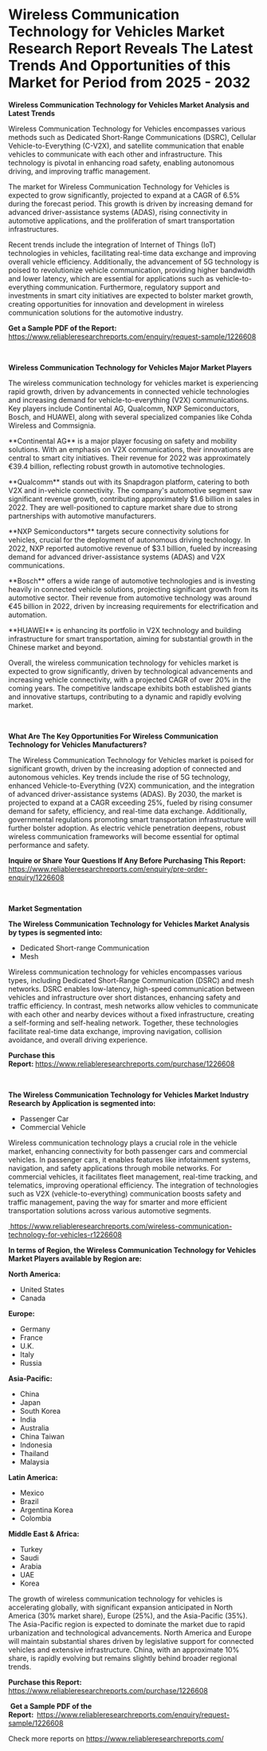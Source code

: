 <p><h1>Wireless Communication Technology for Vehicles Market Research Report Reveals The Latest Trends And Opportunities of this Market for Period from 2025 - 2032</h1></p><p><strong>Wireless Communication Technology for Vehicles Market Analysis and Latest Trends</strong></p>
<p><p>Wireless Communication Technology for Vehicles encompasses various methods such as Dedicated Short-Range Communications (DSRC), Cellular Vehicle-to-Everything (C-V2X), and satellite communication that enable vehicles to communicate with each other and infrastructure. This technology is pivotal in enhancing road safety, enabling autonomous driving, and improving traffic management.</p><p>The market for Wireless Communication Technology for Vehicles is expected to grow significantly, projected to expand at a CAGR of 6.5% during the forecast period. This growth is driven by increasing demand for advanced driver-assistance systems (ADAS), rising connectivity in automotive applications, and the proliferation of smart transportation infrastructures.</p><p>Recent trends include the integration of Internet of Things (IoT) technologies in vehicles, facilitating real-time data exchange and improving overall vehicle efficiency. Additionally, the advancement of 5G technology is poised to revolutionize vehicle communication, providing higher bandwidth and lower latency, which are essential for applications such as vehicle-to-everything communication. Furthermore, regulatory support and investments in smart city initiatives are expected to bolster market growth, creating opportunities for innovation and development in wireless communication solutions for the automotive industry.</p></p>
<p><strong>Get a Sample PDF of the Report:&nbsp;</strong> <a href="https://www.reliableresearchreports.com/enquiry/request-sample/1226608?utm_campaign=2205&utm_medium=2&utm_source=Github&utm_content=ia&utm_term=15022025&utm_id=wireless-communication-technology-for-vehicles">https://www.reliableresearchreports.com/enquiry/request-sample/1226608</a></p>
<p>&nbsp;</p>
<p><strong>Wireless Communication Technology for Vehicles Major Market Players</strong></p>
<p><p>The wireless communication technology for vehicles market is experiencing rapid growth, driven by advancements in connected vehicle technologies and increasing demand for vehicle-to-everything (V2X) communications. Key players include Continental AG, Qualcomm, NXP Semiconductors, Bosch, and HUAWEI, along with several specialized companies like Cohda Wireless and Commsignia.</p><p>**Continental AG** is a major player focusing on safety and mobility solutions. With an emphasis on V2X communications, their innovations are central to smart city initiatives. Their revenue for 2022 was approximately €39.4 billion, reflecting robust growth in automotive technologies.</p><p>**Qualcomm** stands out with its Snapdragon platform, catering to both V2X and in-vehicle connectivity. The company's automotive segment saw significant revenue growth, contributing approximately $1.6 billion in sales in 2022. They are well-positioned to capture market share due to strong partnerships with automotive manufacturers.</p><p>**NXP Semiconductors** targets secure connectivity solutions for vehicles, crucial for the deployment of autonomous driving technology. In 2022, NXP reported automotive revenue of $3.1 billion, fueled by increasing demand for advanced driver-assistance systems (ADAS) and V2X communications.</p><p>**Bosch** offers a wide range of automotive technologies and is investing heavily in connected vehicle solutions, projecting significant growth from its automotive sector. Their revenue from automotive technology was around €45 billion in 2022, driven by increasing requirements for electrification and automation.</p><p>**HUAWEI** is enhancing its portfolio in V2X technology and building infrastructure for smart transportation, aiming for substantial growth in the Chinese market and beyond.</p><p>Overall, the wireless communication technology for vehicles market is expected to grow significantly, driven by technological advancements and increasing vehicle connectivity, with a projected CAGR of over 20% in the coming years. The competitive landscape exhibits both established giants and innovative startups, contributing to a dynamic and rapidly evolving market.</p></p>
<p>&nbsp;</p>
<p><strong>What Are The Key Opportunities For Wireless Communication Technology for Vehicles Manufacturers?</strong></p>
<p><p>The Wireless Communication Technology for Vehicles market is poised for significant growth, driven by the increasing adoption of connected and autonomous vehicles. Key trends include the rise of 5G technology, enhanced Vehicle-to-Everything (V2X) communication, and the integration of advanced driver-assistance systems (ADAS). By 2030, the market is projected to expand at a CAGR exceeding 25%, fueled by rising consumer demand for safety, efficiency, and real-time data exchange. Additionally, governmental regulations promoting smart transportation infrastructure will further bolster adoption. As electric vehicle penetration deepens, robust wireless communication frameworks will become essential for optimal performance and safety.</p></p>
<p><strong>Inquire or Share Your Questions If Any Before Purchasing This Report:</strong> <a href="https://www.reliableresearchreports.com/enquiry/pre-order-enquiry/1226608?utm_campaign=2205&utm_medium=2&utm_source=Github&utm_content=ia&utm_term=15022025&utm_id=wireless-communication-technology-for-vehicles">https://www.reliableresearchreports.com/enquiry/pre-order-enquiry/1226608</a></p>
<p>&nbsp;</p>
<p><strong>Market Segmentation</strong></p>
<p><strong>The Wireless Communication Technology for Vehicles Market Analysis by types is segmented into:</strong></p>
<p><ul><li>Dedicated Short-range Communication</li><li>Mesh</li></ul></p>
<p><p>Wireless communication technology for vehicles encompasses various types, including Dedicated Short-Range Communication (DSRC) and mesh networks. DSRC enables low-latency, high-speed communication between vehicles and infrastructure over short distances, enhancing safety and traffic efficiency. In contrast, mesh networks allow vehicles to communicate with each other and nearby devices without a fixed infrastructure, creating a self-forming and self-healing network. Together, these technologies facilitate real-time data exchange, improving navigation, collision avoidance, and overall driving experience.</p></p>
<p><strong>Purchase this Report:&nbsp;</strong><a href="https://www.reliableresearchreports.com/purchase/1226608?utm_campaign=2205&utm_medium=2&utm_source=Github&utm_content=ia&utm_term=15022025&utm_id=wireless-communication-technology-for-vehicles">https://www.reliableresearchreports.com/purchase/1226608</a></p>
<p>&nbsp;</p>
<p><strong>The Wireless Communication Technology for Vehicles Market Industry Research by Application is segmented into:</strong></p>
<p><ul><li>Passenger Car</li><li>Commercial Vehicle</li></ul></p>
<p><p>Wireless communication technology plays a crucial role in the vehicle market, enhancing connectivity for both passenger cars and commercial vehicles. In passenger cars, it enables features like infotainment systems, navigation, and safety applications through mobile networks. For commercial vehicles, it facilitates fleet management, real-time tracking, and telematics, improving operational efficiency. The integration of technologies such as V2X (vehicle-to-everything) communication boosts safety and traffic management, paving the way for smarter and more efficient transportation solutions across various automotive segments.</p></p>
<p><a href="https://www.reliableresearchreports.com/wireless-communication-technology-for-vehicles-r1226608?utm_campaign=2205&utm_medium=2&utm_source=Github&utm_content=ia&utm_term=15022025&utm_id=wireless-communication-technology-for-vehicles">&nbsp;https://www.reliableresearchreports.com/wireless-communication-technology-for-vehicles-r1226608</a></p>
<p><strong>In terms of Region, the Wireless Communication Technology for Vehicles Market Players available by Region are:</strong></p>
<p>
    <p> <strong> North America: </strong>
        <ul>
            <li>United States</li>
            <li>Canada</li>
        </ul>
        </p> 
    <p> <strong> Europe: </strong>
        <ul>
            <li>Germany</li>
            <li>France</li>
            <li>U.K.</li>
            <li>Italy</li>
            <li>Russia</li>
        </ul>
        </p> 
    <p> <strong> Asia-Pacific: </strong>
        <ul>
            <li>China</li>
            <li>Japan</li>
            <li>South Korea</li>
            <li>India</li>
            <li>Australia</li>
            <li>China Taiwan</li>
            <li>Indonesia</li>
            <li>Thailand</li>
            <li>Malaysia</li>
        </ul>
        </p> 
    <p> <strong> Latin America: </strong>
        <ul>
            <li>Mexico</li>
            <li>Brazil</li>
            <li>Argentina Korea</li>
            <li>Colombia</li>
        </ul>
        </p> 
    <p> <strong> Middle East & Africa: </strong>
        <ul>
            <li>Turkey</li>
            <li>Saudi</li>
            <li>Arabia</li>
            <li>UAE</li>
            <li>Korea</li>
        </ul>
    </p>
    </p>
<p><p>The growth of wireless communication technology for vehicles is accelerating globally, with significant expansion anticipated in North America (30% market share), Europe (25%), and the Asia-Pacific (35%). The Asia-Pacific region is expected to dominate the market due to rapid urbanization and technological advancements. North America and Europe will maintain substantial shares driven by legislative support for connected vehicles and extensive infrastructure. China, with an approximate 10% share, is rapidly evolving but remains slightly behind broader regional trends.</p></p>
<p><strong>Purchase this Report: </strong><a href="https://www.reliableresearchreports.com/purchase/1226608?utm_campaign=2205&utm_medium=2&utm_source=Github&utm_content=ia&utm_term=15022025&utm_id=wireless-communication-technology-for-vehicles">https://www.reliableresearchreports.com/purchase/1226608</a></p>
<p>&nbsp;<strong>Get a Sample PDF of the Report:&nbsp;&nbsp;</strong><a href="https://www.reliableresearchreports.com/enquiry/request-sample/1226608?utm_campaign=2205&utm_medium=2&utm_source=Github&utm_content=ia&utm_term=15022025&utm_id=wireless-communication-technology-for-vehicles">https://www.reliableresearchreports.com/enquiry/request-sample/1226608</a></p>
<p><strong></strong></p>
<p>Check more reports on <a href="https://www.reliableresearchreports.com/?utm_campaign=2205&utm_medium=2&utm_source=Github&utm_content=ia&utm_term=15022025&utm_id=wireless-communication-technology-for-vehicles">https://www.reliableresearchreports.com/</a></p>